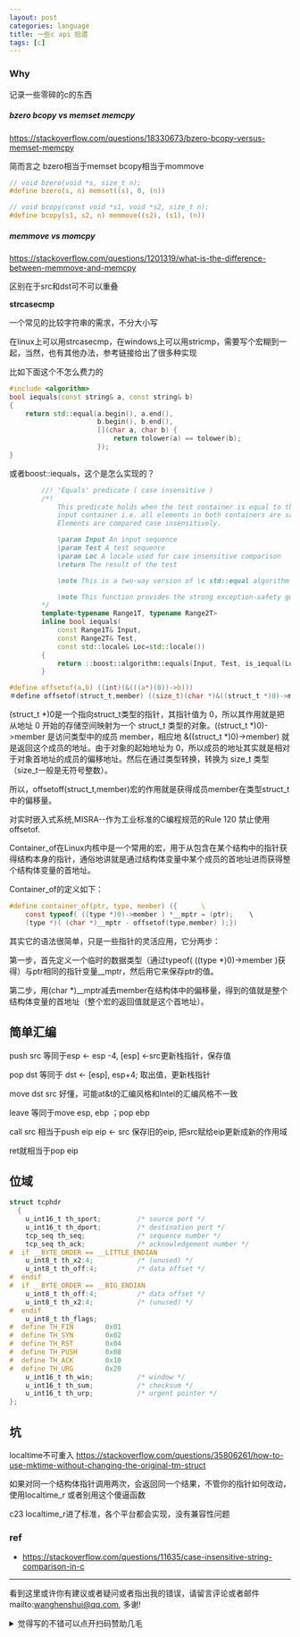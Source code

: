 ```yaml
---
layout: post
categories: language
title: 一些c api 拾遗
tags: [c]
---
```


  

### Why

记录一些零碎的c的东西

##### bzero bcopy vs memset memcpy

https://stackoverflow.com/questions/18330673/bzero-bcopy-versus-memset-memcpy

简而言之 bzero相当于memset bcopy相当于mommove

```c
// void bzero(void *s, size_t n);
#define bzero(s, n) memset((s), 0, (n))

// void bcopy(const void *s1, void *s2, size_t n);
#define bcopy(s1, s2, n) memmove((s2), (s1), (n))
```





##### memmove vs momcpy

https://stackoverflow.com/questions/1201319/what-is-the-difference-between-memmove-and-memcpy

区别在于src和dst可不可以重叠



**strcasecmp**

一个常见的比较字符串的需求，不分大小写

在linux上可以用strcasecmp，在windows上可以用stricmp，需要写个宏糊到一起，当然，也有其他办法，参考链接给出了很多种实现

比如下面这个不怎么费力的

```c++
#include <algorithm>
bool iequals(const string& a, const string& b)
{
    return std::equal(a.begin(), a.end(),
                      b.begin(), b.end(),
                      [](char a, char b) {
                          return tolower(a) == tolower(b);
                      });
}
```

或者boost::iequals，这个是怎么实现的？

```c++
        //! 'Equals' predicate ( case insensitive )
        /*!
            This predicate holds when the test container is equal to the
            input container i.e. all elements in both containers are same.
            Elements are compared case insensitively.

            \param Input An input sequence
            \param Test A test sequence
            \param Loc A locale used for case insensitive comparison
            \return The result of the test

            \note This is a two-way version of \c std::equal algorithm

            \note This function provides the strong exception-safety guarantee
        */
        template<typename Range1T, typename Range2T>
        inline bool iequals( 
            const Range1T& Input, 
            const Range2T& Test,
            const std::locale& Loc=std::locale())
        {
            return ::boost::algorithm::equals(Input, Test, is_iequal(Loc));
        }

```



```c
#define offsetof(a,b) ((int)(&(((a*)(0))->b)))
＃define offsetof(struct_t,member) ((size_t)(char *)&((struct_t *)0)->member)
```

(struct_t *)0是一个指向struct_t类型的指针，其指针值为 0，所以其作用就是把从地址 0 开始的存储空间映射为一个 struct_t 类型的对象。((struct_t *)0)->member 是访问类型中的成员 member，相应地 &((struct_t *)0)->member) 就是返回这个成员的地址。由于对象的起始地址为 0，所以成员的地址其实就是相对于对象首地址的成员的偏移地址。然后在通过类型转换，转换为 size_t 类型（size_t一般是无符号整数）。

所以，offsetoff(struct_t,member)宏的作用就是获得成员member在类型struct_t中的偏移量。

对实时嵌入式系统,MISRA--作为工业标准的C编程规范的Rule 120 禁止使用offsetof. 

Container_of在Linux内核中是一个常用的宏，用于从包含在某个结构中的指针获得结构本身的指针，通俗地讲就是通过结构体变量中某个成员的首地址进而获得整个结构体变量的首地址。

  Container_of的定义如下： 

```c
#define container_of(ptr, type, member) ({      \  
    const typeof( ((type *)0)->member ) *__mptr = (ptr);    \  
    (type *)( (char *)__mptr - offsetof(type,member) );})  
```

  其实它的语法很简单，只是一些指针的灵活应用，它分两步：

  第一步，首先定义一个临时的数据类型（通过typeof( ((type *)0)->member )获得）与ptr相同的指针变量__mptr，然后用它来保存ptr的值。

  第二步，用(char *)__mptr减去member在结构体中的偏移量，得到的值就是整个结构体变量的首地址（整个宏的返回值就是这个首地址）。

 

## 简单汇编

push src 等同于esp <- esp -4, [esp] <-src更新栈指针，保存值

pop dst 等同于 dst <- [esp], esp+4; 取出值，更新栈指针

move dst src 好懂，可能at&t的汇编风格和Intel的汇编风格不一致

leave 等同于move esp, ebp ；pop ebp

call src 相当于push eip eip <- src 保存旧的eip, 把src赋给eip更新成新的作用域

ret就相当于pop eip

  

## 位域

```c
struct tcphdr
  {
    u_int16_t th_sport;         /* source port */
    u_int16_t th_dport;         /* destination port */
    tcp_seq th_seq;             /* sequence number */
    tcp_seq th_ack;             /* acknowledgement number */
#  if __BYTE_ORDER == __LITTLE_ENDIAN
    u_int8_t th_x2:4;           /* (unused) */
    u_int8_t th_off:4;          /* data offset */
#  endif
#  if __BYTE_ORDER == __BIG_ENDIAN
    u_int8_t th_off:4;          /* data offset */
    u_int8_t th_x2:4;           /* (unused) */
#  endif
    u_int8_t th_flags;
#  define TH_FIN        0x01
#  define TH_SYN        0x02
#  define TH_RST        0x04
#  define TH_PUSH       0x08
#  define TH_ACK        0x10
#  define TH_URG        0x20
    u_int16_t th_win;           /* window */
    u_int16_t th_sum;           /* checksum */
    u_int16_t th_urp;           /* urgent pointer */
};
```



## 坑

localtime不可重入 https://stackoverflow.com/questions/35806261/how-to-use-mktime-without-changing-the-original-tm-struct

如果对同一个结构体指针调用两次，会返回同一个结果，不管你的指针如何改动，使用localtime_r 或者别用这个傻逼函数

c23 localtime_r进了标准，各个平台都会实现，没有兼容性问题

### ref

- <https://stackoverflow.com/questions/11635/case-insensitive-string-comparison-in-c>



---

看到这里或许你有建议或者疑问或者指出我的错误，请留言评论或者邮件mailto:wanghenshui@qq.com, 多谢! 
<details>
<summary>觉得写的不错可以点开扫码赞助几毛</summary>
<img src="https://wanghenshui.github.io/assets/wepay.png" alt="微信转账">
</details>
